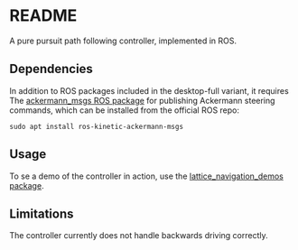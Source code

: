 # README #

A pure pursuit path following controller, implemented in ROS.

## Dependencies ##

In addition to ROS packages included in the desktop-full variant, it requires The [ackermann_msgs ROS package](http://wiki.ros.org/ackermann_msgs) for publishing Ackermann steering commands, which can be installed from the official ROS repo:
```
sudo apt install ros-kinetic-ackermann-msgs
```


## Usage ##

To se a demo of the controller in action, use the [lattice_navigation_demos package](https://github.com/larics/lattice_navigation_demos).

## Limitations ##

The controller currently does not handle backwards driving correctly.
